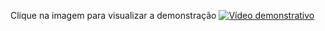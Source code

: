 Clique na imagem para visualizar a demonstração
[![Vídeo demonstrativo](https://user-images.githubusercontent.com/24660048/28236367-06fa7e56-68fb-11e7-8982-1f7f53058c59.png)](https://drive.google.com/file/d/0Bypxwde3_a_iTHgyMmpVRzlYbVE/view?usp=sharing)
